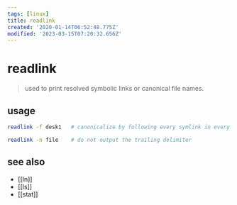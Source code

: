 ```yaml
---
tags: [linux]
title: readlink
created: '2020-01-14T06:52:48.775Z'
modified: '2023-03-15T07:20:32.656Z'
---
```


# readlink

> used to print resolved symbolic links or canonical file names.

## usage

```sh
readlink -f desk1   # canonicalize by following every symlink in every component of the given name recursively

readlink -n file    # do not output the trailing delimiter
```

## see also

- [[ln]]
- [[ls]]
- [[stat]]
